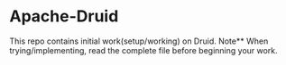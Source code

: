 # Apache-Druid
This repo contains initial work(setup/working) on Druid.
Note** When trying/implementing, read the complete file before beginning your work.